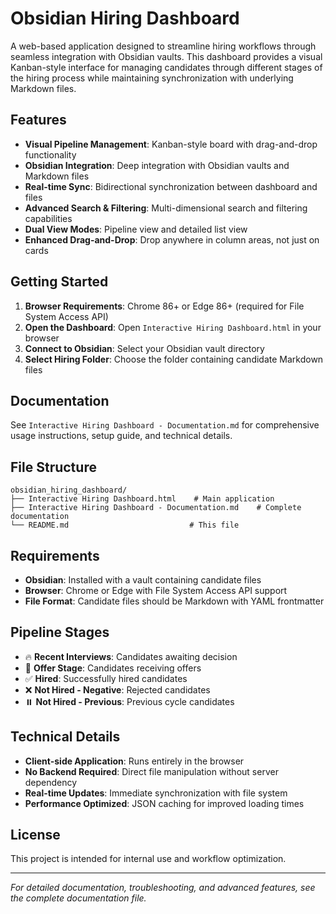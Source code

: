 # Obsidian Hiring Dashboard

A web-based application designed to streamline hiring workflows through seamless integration with Obsidian vaults. This dashboard provides a visual Kanban-style interface for managing candidates through different stages of the hiring process while maintaining synchronization with underlying Markdown files.

## Features

- **Visual Pipeline Management**: Kanban-style board with drag-and-drop functionality
- **Obsidian Integration**: Deep integration with Obsidian vaults and Markdown files
- **Real-time Sync**: Bidirectional synchronization between dashboard and files
- **Advanced Search & Filtering**: Multi-dimensional search and filtering capabilities
- **Dual View Modes**: Pipeline view and detailed list view
- **Enhanced Drag-and-Drop**: Drop anywhere in column areas, not just on cards

## Getting Started

1. **Browser Requirements**: Chrome 86+ or Edge 86+ (required for File System Access API)
2. **Open the Dashboard**: Open `Interactive Hiring Dashboard.html` in your browser
3. **Connect to Obsidian**: Select your Obsidian vault directory
4. **Select Hiring Folder**: Choose the folder containing candidate Markdown files

## Documentation

See `Interactive Hiring Dashboard - Documentation.md` for comprehensive usage instructions, setup guide, and technical details.

## File Structure

```
obsidian_hiring_dashboard/
├── Interactive Hiring Dashboard.html    # Main application
├── Interactive Hiring Dashboard - Documentation.md    # Complete documentation
└── README.md                           # This file
```

## Requirements

- **Obsidian**: Installed with a vault containing candidate files
- **Browser**: Chrome or Edge with File System Access API support
- **File Format**: Candidate files should be Markdown with YAML frontmatter

## Pipeline Stages

- 🔥 **Recent Interviews**: Candidates awaiting decision
- 💼 **Offer Stage**: Candidates receiving offers
- ✅ **Hired**: Successfully hired candidates
- ❌ **Not Hired - Negative**: Rejected candidates
- ⏸️ **Not Hired - Previous**: Previous cycle candidates

## Technical Details

- **Client-side Application**: Runs entirely in the browser
- **No Backend Required**: Direct file manipulation without server dependency
- **Real-time Updates**: Immediate synchronization with file system
- **Performance Optimized**: JSON caching for improved loading times

## License

This project is intended for internal use and workflow optimization.

---

*For detailed documentation, troubleshooting, and advanced features, see the complete documentation file.*